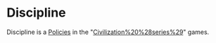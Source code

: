 # Discipline

Discipline is a [Policies](policy) in the "[Civilization%20%28series%29](Civilization)" games.